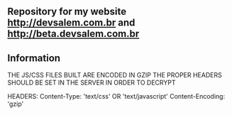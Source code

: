 ## Repository for my website http://devsalem.com.br and http://beta.devsalem.com.br

## Information

THE JS/CSS FILES BUILT ARE ENCODED IN GZIP
THE PROPER HEADERS SHOULD BE SET IN THE SERVER
IN ORDER TO DECRYPT

HEADERS:
    Content-Type: 'text/css' OR 'text/javascript'
    Content-Encoding: 'gzip'